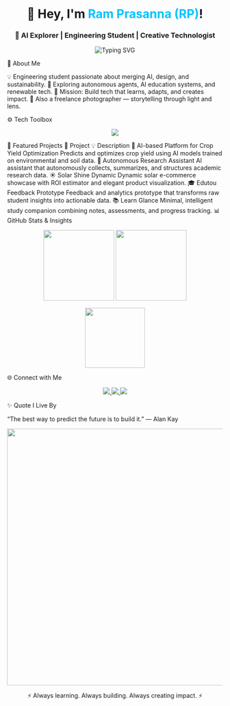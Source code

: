 <!-- Animated Header --> <h1 align="center">👋 Hey, I'm <span style="color:#00c3ff;">Ram Prasanna (RP)</span>!</h1> <h3 align="center">🚀 AI Explorer | Engineering Student | Creative Technologist</h3> <p align="center"> <img src="https://readme-typing-svg.demolab.com?font=Fira+Code&duration=2500&pause=1000&color=00C3FF&center=true&vCenter=true&width=600&lines=Building+AI-powered+solutions;Blending+Tech+and+Creativity;Exploring+Autonomous+Systems;Passionate+about+Sustainability+%26+Design" alt="Typing SVG" /> </p>
🧩 About Me

💡 Engineering student passionate about merging AI, design, and sustainability.
🤖 Exploring autonomous agents, AI education systems, and renewable tech.
🎯 Mission: Build tech that learns, adapts, and creates impact.
📸 Also a freelance photographer — storytelling through light and lens.

⚙️ Tech Toolbox
<p align="center"> <img src="https://skillicons.dev/icons?i=python,react,nodejs,tensorflow,arduino,firebase,git,vscode,html,css,js" /> </p>
🌟 Featured Projects
🚀 Project	💡 Description
🌾 AI-based Platform for Crop Yield Optimization
	Predicts and optimizes crop yield using AI models trained on environmental and soil data.
🤖 Autonomous Research Assistant
	AI assistant that autonomously collects, summarizes, and structures academic research data.
☀️ Solar Shine Dynamic
	Dynamic solar e-commerce showcase with ROI estimator and elegant product visualization.
🎓 Edutou Feedback Prototype
	Feedback and analytics prototype that transforms raw student insights into actionable data.
📚 Learn Glance
	Minimal, intelligent study companion combining notes, assessments, and progress tracking.
📊 GitHub Stats & Insights
<p align="center"> <img src="https://github-readme-stats.vercel.app/api?username=ram110406r&show_icons=true&theme=tokyonight&hide_border=true" height="165"/> <img src="https://github-readme-streak-stats.herokuapp.com/?user=ram110406r&theme=tokyonight&hide_border=true" height="165"/> </p> <p align="center"> <img src="https://github-readme-stats.vercel.app/api/top-langs/?username=ram110406r&layout=compact&theme=tokyonight&hide_border=true" height="140"/> </p>
🌐 Connect with Me
<p align="center"> <a href="https://www.instagram.com/rphotog._/" target="_blank"> <img src="https://img.shields.io/badge/Instagram-%23E4405F.svg?&style=for-the-badge&logo=instagram&logoColor=white" /> </a> <a href="https://linkedin.com" target="_blank"> <img src="https://img.shields.io/badge/LinkedIn-%230077B5.svg?&style=for-the-badge&logo=linkedin&logoColor=white" /> </a> <a href="mailto:ramprasanna110406@gmail.com"> <img src="https://img.shields.io/badge/Email-%23D14836.svg?&style=for-the-badge&logo=gmail&logoColor=white" /> </a> </p>
✨ Quote I Live By

“The best way to predict the future is to build it.” — Alan Kay

<p align="center"> <img src="https://raw.githubusercontent.com/andreasbm/readme/master/assets/lines/colored.png" width="600" /> </p> <p align="center">⚡ Always learning. Always building. Always creating impact. ⚡</p>

